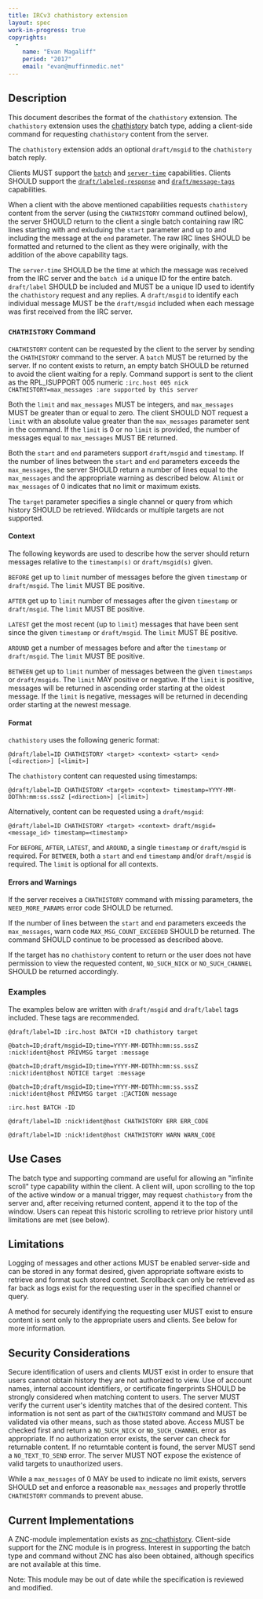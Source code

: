 ```yaml
---
title: IRCv3 chathistory extension
layout: spec
work-in-progress: true
copyrights:
  -
    name: "Evan Magaliff"
    period: "2017"
    email: "evan@muffinmedic.net"
---
```

## Description
This document describes the format of the `chathistory` extension. The `chathistory` extension uses the [chathistory][batch/chathistory] batch type, adding a client-side command for requesting `chathistory` content from the server.

The `chathistory` extension adds an optional `draft/msgid` to the `chathistory` batch reply.

Clients MUST support the [`batch`][batch] and [`server-time`][server-time] capabilities. Clients SHOULD support the [`draft/labeled-response`][draft/labeled-response] and [`draft/message-tags`][draft/message-tags] capabilities.

When a client with the above mentioned capabilities requests `chathistory` content from the server (using the `CHATHISTORY` command outlined below), the server SHOULD return to the client a single batch containing raw IRC lines starting with and exluduing the `start` parameter and up to and including the message at the `end` parameter. The raw IRC lines SHOULD be formatted and returned to the client as they were originally, with the addition of the above capability tags.

The `server-time` SHOULD be the time at which the message was received from the IRC server and the `batch id` a unique ID for the entire batch. `draft/label` SHOULD be included and MUST be a unique ID used to identify the `chathistory` request and any replies. A `draft/msgid` to identify each individual message MUST be the `draft/msgid` included when each message was first received from the IRC server.

### `CHATHISTORY` Command
`CHATHISTORY` content can be requested by the client to the server by sending the `CHATHISTORY` command to the server. A `batch` MUST be returned by the server. If no content exists to return, an empty batch SHOULD be returned to avoid the client waiting for a reply. Command support is sent to the client as the RPL_ISUPPORT 005 numeric `:irc.host 005 nick CHATHISTORY=max_messages :are supported by this server`

Both the `limit` and `max_messages` MUST be integers, and `max_messages` MUST be greater than or equal to zero. The client SHOULD NOT request a `limit` with an absolute value greater than the `max_messages` parameter sent in the command. If the `limit` is 0 or no `limit` is provided, the number of messages equal to `max_messages` MUST BE returned.

Both the `start` and `end` parameters support `draft/msgid` and `timestamp`. If the number of lines between the `start` and `end` parameters exceeds the `max_messages`, the server SHOULD return a number of lines equal to the `max_messages` and the appropriate warning as described below. A`limit` or `max_messages` of 0 indicates that no limit or maximum exists.

The `target` parameter specifies a single channel or query from which history SHOULD be retrieved. Wildcards or multiple targets are not supported.

#### Context

The following keywords are used to describe how the server should return messages relative to the `timestamp(s)` or `draft/msgid(s)` given.

`BEFORE` get up to `limit` number of messages before the given `timestamp` or `draft/msgid`. The `limit` MUST BE positive.

`AFTER` get up to `limit` number of messages after the given `timestamp` or `draft/msgid`. The `limit` MUST BE positive.

`LATEST` get the most recent (up to `limit`) messages that have been sent since the given `timestamp` or `draft/msgid`. The `limit` MUST BE positive.

`AROUND` get a number of messages before and after the `timestamp` or `draft/msgid`. The `limit` MUST BE positive.

`BETWEEN` get up to `limit` number of messages between the given `timestamps` or `draft/msgids`. The `limit` MAY positive or negative. If the `limit` is positive, messages will be returned in ascending order starting at the oldest message. If the `limit` is negative, messages will be returned in decending order starting at the newest message. 

#### Format
`chathistory` uses the following generic format:

    @draft/label=ID CHATHISTORY <target> <context> <start> <end> [<direction>] [<limit>]

The `chathistory` content can requested using timestamps:

    @draft/label=ID CHATHISTORY <target> <context> timestamp=YYYY-MM-DDThh:mm:ss.sssZ [<direction>] [<limit>]

Alternatively, content can be requested using a `draft/msgid`:

    @draft/label=ID CHATHISTORY <target> <context> draft/msgid=<message_id> timestamp=<timestamp>

For `BEFORE`, `AFTER`, `LATEST`, and `AROUND`, a single `timestamp` or `draft/msgid` is required.  For `BETWEEN`, both a `start` and `end` `timestamp` and/or `draft/msgid` is required. The  `limit` is optional for all contexts.

#### Errors and Warnings
If the server receives a `CHATHISTORY` command with missing parameters, the `NEED_MORE_PARAMS` error code SHOULD be returned.

If the number of lines between the `start` and `end` parameters exceeds the `max_messages`, warn code `MAX_MSG_COUNT_EXCEEDED` SHOULD be returned. The command SHOULD continue to be processed as described above.

If the target has no `chathistory` content to return or the user does not have permission to view the requested content, `NO_SUCH_NICK` or `NO_SUCH_CHANNEL` SHOULD be returned accordingly.

### Examples
The examples below are written with `draft/msgid` and `draft/label` tags included. These tags are recommended.

    @draft/label=ID :irc.host BATCH +ID chathistory target

    @batch=ID;draft/msgid=ID;time=YYYY-MM-DDThh:mm:ss.sssZ :nick!ident@host PRIVMSG target :message

    @batch=ID;draft/msgid=ID;time=YYYY-MM-DDThh:mm:ss.sssZ :nick!ident@host NOTICE target :message

    @batch=ID;draft/msgid=ID;time=YYYY-MM-DDThh:mm:ss.sssZ :nick!ident@host PRIVMSG target :ACTION message

    :irc.host BATCH -ID

    @draft/label=ID :nick!ident@host CHATHISTORY ERR ERR_CODE

    @draft/label=ID :nick!ident@host CHATHISTORY WARN WARN_CODE

## Use Cases
The batch type and supporting command are useful for allowing an "infinite scroll" type capability within the client. A client will, upon scrolling to the top of the active window or a manual trigger, may request `chathistory` from the server and, after receiving returned content, append it to the top of the window. Users can repeat this historic scrolling to retrieve prior history until limitations are met (see below).

## Limitations
Logging of messages and other actions MUST be enabled server-side and can be stored in any format desired, given appropriate software exists to retrieve and format such stored contnet. Scrollback can only be retrieved as far back as logs exist for the requesting user in the specified channel or query.

A method for securely identifying the requesting user MUST exist to ensure content is sent only to the appropriate users and clients. See below for more information.

## Security Considerations
Secure identification of users and clients MUST exist in order to ensure that users cannot obtain history they are not authorized to view. Use of account names, internal account identifiers, or certificate fingerprints SHOULD be strongly considered when matching content to users. The server MUST verify the current user's identity matches that of the desired content. This information is not sent as part of the `CHATHISTORY` command and MUST be validated via other means, such as those stated above. Access MUST be checked first and return a `NO_SUCH_NICK` or `NO_SUCH_CHANNEL` error as appropriate. If no authorization error exists, the server can check for returnable content. If no returntable content is found, the server MUST send a `NO_TEXT_TO_SEND` error. The server MUST NOT expose the existence of valid targets to unauthorized users.

While a `max_messages` of 0 MAY be used to indicate no limit exists, servers SHOULD set and enforce a reasonable `max_messages` and properly throttle `CHATHISTORY` commands to prevent abuse.

## Current Implementations
A ZNC-module implementation exists as [znc-chathistory](https://github.com/MuffinMedic/znc-chathistory). Client-side support for the ZNC module is in progress. Interest in supporting the batch type and command without ZNC has also been obtained, although specifics are not available at this time.

Note: This module may be out of date while the specification is reviewed and modified.

[batch]: http://ircv3.net/specs/extensions/batch-3.2.html
[batch/chathistory]: http://ircv3.net/specs/extensions/batch/chathistory-3.3.html
[server-time]: http://ircv3.net/specs/extensions/server-time-3.2.html
[draft/message-tags]: http://ircv3.net/specs/extensions/message-ids.html
[draft/labeled-response]: http://ircv3.net/specs/extensions/labeled-response.html